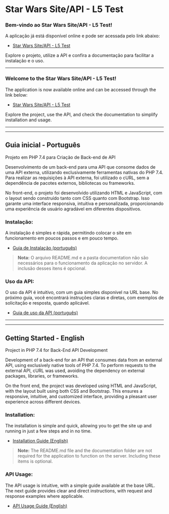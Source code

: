 # Star Wars Site/API - L5 Test

### **Bem-vindo ao Star Wars Site/API - L5 Test!**

A aplicação já está disponível online e pode ser acessada pelo link abaixo:

- <a href="https://swl5test.glaucopereira.com" target="_blank">Star Wars Site/API - L5 Test</a>

Explore o projeto, utilize a API e confira a documentação para facilitar a instalação e o uso.
___

### **Welcome to the Star Wars Site/API - L5 Test!**

The application is now available online and can be accessed through the link below:

- <a href="https://swl5test.glaucopereira.com" target="_blank">Star Wars Site/API - L5 Test</a>

Explore the project, use the API, and check the documentation to simplify installation and usage.

___
___

## Guia inicial - Português

Projeto em PHP 7.4 para Criação de Back-end de API

Desenvolvimento de um back-end para uma API que consome dados de uma API externa, utilizando exclusivamente ferramentas nativas do PHP 7.4. Para realizar as requisições à API externa, foi utilizado o cURL, sem a dependência de pacotes externos, bibliotecas ou frameworks.

No front-end, o projeto foi desenvolvido utilizando HTML e JavaScript, com o layout sendo construído tanto com CSS quanto com Bootstrap. Isso garante uma interface responsiva, intuitiva e personalizada, proporcionando uma experiência de usuário agradável em diferentes dispositivos.<br>

### Instalação:

A instalação é simples e rápida, permitindo colocar o site em funcionamento em poucos passos e em pouco tempo.

- [Guia de Instalação (português)](documentation/Portuguese/guia-de-instalacao.md)

> **Nota:** O arquivo README.md e a pasta documentation não são necessários para o funcionamento da aplicação no servidor. A inclusão desses itens é opcional.


### Uso da API:

O uso da API é intuitivo, com um guia simples disponível na URL base. No próximo guia, você encontrará instruções claras e diretas, com exemplos de solicitação e resposta, quando aplicável.

- [Guia de uso da API (português)](documentation/Portuguese/guia_de_uso_da_api.md)

___
___

## Getting Started - English

Project in PHP 7.4 for Back-End API Development

Development of a back-end for an API that consumes data from an external API, using exclusively native tools of PHP 7.4. To perform requests to the external API, cURL was used, avoiding the dependency on external packages, libraries, or frameworks.

On the front end, the project was developed using HTML and JavaScript, with the layout built using both CSS and Bootstrap. This ensures a responsive, intuitive, and customized interface, providing a pleasant user experience across different devices.<br>

### Installation:

The installation is simple and quick, allowing you to get the site up and running in just a few steps and in no time.

- [Installation Guide (English)](documentation/English/setup-guide.md)

> **Note:** The README.md file and the documentation folder are not required for the application to function on the server. Including these items is optional.
  
### API Usage:

The API usage is intuitive, with a simple guide available at the base URL. The next guide provides clear and direct instructions, with request and response examples where applicable.

- [API Usage Guide (English)](documentation/English/api_usage_guide.md)


